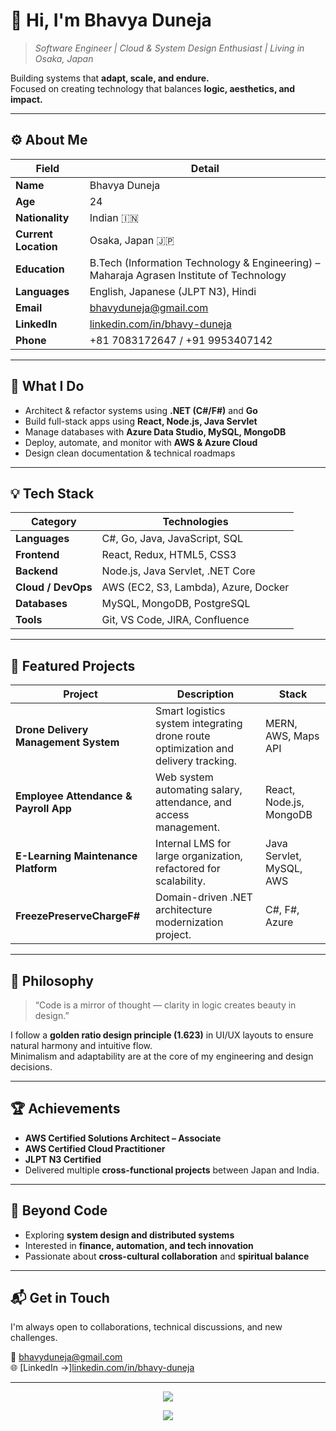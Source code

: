 # 👋 Hi, I'm **Bhavya Duneja**

> _Software Engineer | Cloud & System Design Enthusiast | Living in Osaka, Japan_

Building systems that **adapt, scale, and endure.**  
Focused on creating technology that balances **logic, aesthetics, and impact.**

---

## ⚙️ About Me

| Field | Detail |
|-------|--------|
| **Name** | Bhavya Duneja |
| **Age** | 24 |
| **Nationality** | Indian 🇮🇳 |
| **Current Location** | Osaka, Japan 🇯🇵 |
| **Education** | B.Tech (Information Technology & Engineering) – Maharaja Agrasen Institute of Technology |
| **Languages** | English, Japanese (JLPT N3), Hindi |
| **Email** | [bhavyduneja@gmail.com](mailto:bhavyduneja@gmail.com) |
| **LinkedIn** | [linkedin.com/in/bhavy-duneja](https://www.linkedin.com/in/bhavy-duneja) |
| **Phone** | +81 7083172647 / +91 9953407142 |

---

## 🧠 What I Do

- Architect & refactor systems using **.NET (C#/F#)** and **Go**
- Build full-stack apps using **React, Node.js, Java Servlet**
- Manage databases with **Azure Data Studio, MySQL, MongoDB**
- Deploy, automate, and monitor with **AWS & Azure Cloud**
- Design clean documentation & technical roadmaps

---

## 💡 Tech Stack

| Category | Technologies |
|-----------|---------------|
| **Languages** | C#, Go, Java, JavaScript, SQL |
| **Frontend** | React, Redux, HTML5, CSS3 |
| **Backend** | Node.js, Java Servlet, .NET Core |
| **Cloud / DevOps** | AWS (EC2, S3, Lambda), Azure, Docker |
| **Databases** | MySQL, MongoDB, PostgreSQL |
| **Tools** | Git, VS Code, JIRA, Confluence |

---

## 🧩 Featured Projects

| Project | Description | Stack |
|----------|--------------|-------|
| **Drone Delivery Management System** | Smart logistics system integrating drone route optimization and delivery tracking. | MERN, AWS, Maps API |
| **Employee Attendance & Payroll App** | Web system automating salary, attendance, and access management. | React, Node.js, MongoDB |
| **E-Learning Maintenance Platform** | Internal LMS for large organization, refactored for scalability. | Java Servlet, MySQL, AWS |
| **FreezePreserveChargeF#** | Domain-driven .NET architecture modernization project. | C#, F#, Azure |

---

## 🧭 Philosophy

> “Code is a mirror of thought — clarity in logic creates beauty in design.”

I follow a **golden ratio design principle (1.623)** in UI/UX layouts to ensure natural harmony and intuitive flow.  
Minimalism and adaptability are at the core of my engineering and design decisions.

---

## 🏆 Achievements

- **AWS Certified Solutions Architect – Associate**
- **AWS Certified Cloud Practitioner**
- **JLPT N3 Certified**
- Delivered multiple **cross-functional projects** between Japan and India.

---

## 🌱 Beyond Code

- Exploring **system design and distributed systems**
- Interested in **finance, automation, and tech innovation**
- Passionate about **cross-cultural collaboration** and **spiritual balance**

---

## 📬 Get in Touch

I'm always open to collaborations, technical discussions, and new challenges.

📧 [bhavyduneja@gmail.com](mailto:bhavyduneja@gmail.com)  
🌐 [LinkedIn →]<a href="https://www.linkedin.com/in/bhavy-duneja" target="_blank">linkedin.com/in/bhavy-duneja</a>


---

<p align="center">
  <img src="https://github-readme-streak-stats.herokuapp.com/?user=bhavy-duneja&theme=tokyonight&hide_border=true" />
</p>

<p align="center">
  <img src="https://github-profile-trophy.vercel.app/?username=bhavy-duneja&theme=onedark&row=1&no-bg=true&margin-w=10&margin-h=10" />
</p>
